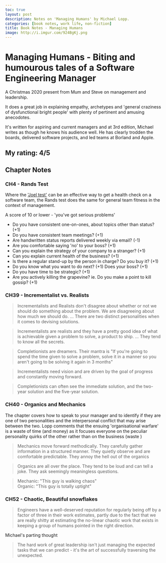 ```yaml
---
toc: true
layout: post
description: Notes on 'Managing Humans' by Michael Lopp.
categories: [book notes, work life, non-fiction]
title: Book Notes - Managing Humans
image: http://i.imgur.com/924BgKj.png
---
```


# Managing Humans - Biting and humourous tales of a Software Engineering Manager

A Christmas 2020 present from Mum and Steve on management and leadership. 

It does a great job in explaining empathy, archetypes and 'general craziness of dysfunctional bright people' with plenty of pertinent and amusing anecodotes.

It's written for aspiring and current managers and at 3rd edition, Michael writes as though he knows his audience well. He has clearly trodden the boards, delivered software projects, and led teams at Borland and Apple.

My rating: 4/5
---
## Chapter Notes

### CH4 - Rands Test 

Where the ['Joel test'](https://www.joelonsoftware.com/2000/08/09/the-joel-test-12-steps-to-better-code/) can be an effective way to get a health check on a software team, the Rands test does the same for general team fitness in the context of management.

A score of 10 or lower - 'you've got serious problems'

* Do you have consistent one-on-ones, about topics other than status? (+1)
* Do you have consistent team meetings? (+1)
* Are handwritten status reports delivered weekly via email? (-1)
* Are you comfortable saying 'no' to your boss? (+1)
* Can you explain the strategy of your company to a stranger? (+1)
* Can you explain current health of the business? (+1)
* Is there a regular stand-up by the person in charge? Do you buy it? (+1)
* Do you know what you want to do next? (+1) Does your boss? (+1)
* Do you have time to be strategic? (+1)
* Are you actively killing the grapevine? ie. Do you make a point to kill gossip? (+1)

### CH39 - Incrementalist vs. Realists

> Incrementalists and Realists don't disagree about whether or not we should do something about the problem. We are disagreeing about how much we should do. ... There are two distinct personalities when it comes to devising solutions.

> Incrementalists are realists and they have a pretty good idea of what is achievable given a problem to solve, a product to ship. ... They tend to know all the secrets.

> Completionists are dreamers. Their mantra is "If you're going to spend the time given to solve a problem, solve it in a manner so you aren't going to be solving it again in 3 months"

> Incrementalists need vision and are driven by the goal of progress and constantly moving forward.

> Completionists can often see the immediate solution, and the two-year solution and the five-year solution.


### CH40 - Organics and Mechanics

The chapter covers how to speak to your manager and to identify if they are one of two personalities and the interpersonal conflict that may arise between the two. Lopp comments that the ensuing 'organisational warfare' is a waste of time (and money) as it focuses everyone on the peculiar personality quirks of the other rather than on the business (waste )

> Mechanics move forward methodically. They carefully gather information in a structured manner. They quietly observe and are comfortable predictable. They annoy the hell out of the organics

> Organics are all over the place. They tend to be loud and can tell a joke. They ask seemingly meaningless questions.

> Mechanic: "This guy is walking chaos"<br>Organic: "This guy is totally uptight"

### CH52 - Chaotic, Beautiful snowflakes

> Engineers have a well-deserved reputation for regularly being off by a factor of three in their work estimates, partly due to the fact that we are really shitty at estimating the no-linear chaotic work that exists in keeping a group of humans pointed in the right direction.

Michael's parting thought

> The hard work of great leadership isn't just managing the expected tasks that we can predict - it's the art of successfully traversing the unexpected.





